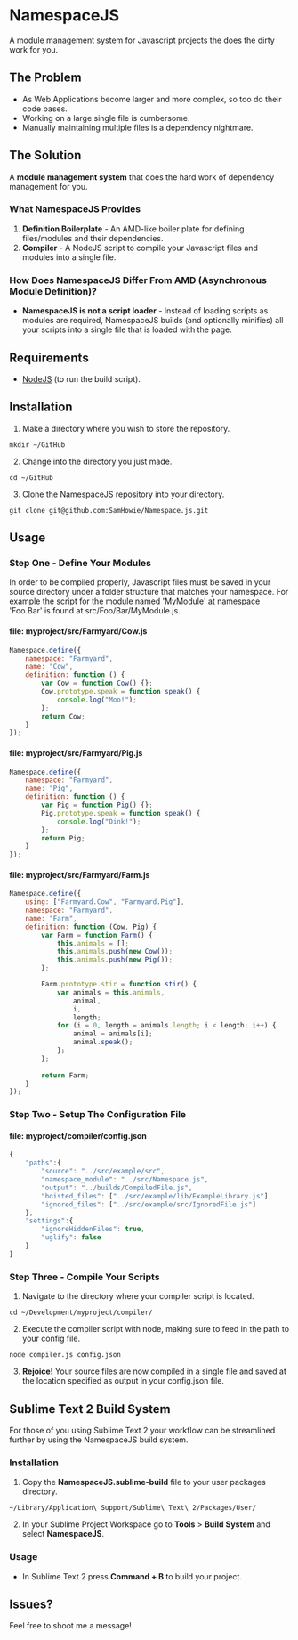 # NamespaceJS

A module management system for Javascript projects the does the dirty work for you.


## The Problem

* As Web Applications become larger and more complex, so too do their code bases.
* Working on a large single file is cumbersome. 
* Manually maintaining multiple files is a dependency nightmare.


## The Solution

A **module management system** that does the hard work of dependency management for you.


### What NamespaceJS Provides

1. **Definition Boilerplate** - An AMD-like boiler plate for defining files/modules and their dependencies.
2. **Compiler** - A NodeJS script to compile your Javascript files and modules into a single file.


### How Does NamespaceJS Differ From AMD (Asynchronous Module Definition)?

* **NamespaceJS is not a script loader** - Instead of loading scripts as modules are required, NamespaceJS builds (and optionally minifies) all your scripts into a single file that is loaded with the page.


## Requirements

* [NodeJS](http://nodejs.org/) (to run the build script).


## Installation

1. Make a directory where you wish to store the repository.
```
mkdir ~/GitHub
```
2. Change into the directory you just made.
```
cd ~/GitHub
```
3. Clone the NamespaceJS repository into your directory.
```
git clone git@github.com:SamHowie/Namespace.js.git
```


## Usage

### Step One - Define Your Modules

In order to be compiled properly, Javascript files must be saved in your source directory under a folder structure that matches your namespace. For example the script for the module named 'MyModule' at namespace 'Foo.Bar' is found at src/Foo/Bar/MyModule.js.

#### **file:** myproject/src/Farmyard/Cow.js
```javascript
Namespace.define({
    namespace: "Farmyard",
    name: "Cow",
    definition: function () {
        var Cow = function Cow() {};
        Cow.prototype.speak = function speak() {
            console.log("Moo!");
        };
        return Cow;
    }
});
```

#### **file:** myproject/src/Farmyard/Pig.js
```javascript
Namespace.define({
    namespace: "Farmyard",
    name: "Pig",
    definition: function () {
        var Pig = function Pig() {};
        Pig.prototype.speak = function speak() {
            console.log("Oink!");
        };
        return Pig;
    }
});
```

#### **file:** myproject/src/Farmyard/Farm.js
```javascript
Namespace.define({
	using: ["Farmyard.Cow", "Farmyard.Pig"],
	namespace: "Farmyard",
	name: "Farm",
	definition: function (Cow, Pig) {
		var Farm = function Farm() {
			this.animals = [];
			this.animals.push(new Cow());
			this.animals.push(new Pig());
		};

		Farm.prototype.stir = function stir() {
			var animals = this.animals,
				animal,
				i,
				length;
			for (i = 0, length = animals.length; i < length; i++) {
				animal = animals[i];
				animal.speak();
			};
		};
		
		return Farm;
	}
});
```


### Step Two - Setup The Configuration File

#### **file:** myproject/compiler/config.json
```javascript
{
	"paths":{
		"source": "../src/example/src",
		"namespace_module": "../src/Namespace.js",
		"output": "../builds/CompiledFile.js",
		"hoisted_files": ["../src/example/lib/ExampleLibrary.js"],
		"ignored_files": ["../src/example/src/IgnoredFile.js"]
	},
	"settings":{
		"ignoreHiddenFiles": true,
		"uglify": false
	}
}
```


### Step Three - Compile Your Scripts

1. Navigate to the directory where your compiler script is located.
```
cd ~/Development/myproject/compiler/
```
2. Execute the compiler script with node, making sure to feed in the path to your config file.
```
node compiler.js config.json
```
3. **Rejoice!** Your source files are now compiled in a single file and saved at the location specified as output in your config.json file.

## Sublime Text 2 Build System

For those of you using Sublime Text 2 your workflow can be streamlined further by using the NamespaceJS build system.


### Installation

1. Copy the **NamespaceJS.sublime-build** file to your user packages directory.
```
~/Library/Application\ Support/Sublime\ Text\ 2/Packages/User/
```
2. In your Sublime Project Workspace go to **Tools** > **Build System** and select **NamespaceJS**.


### Usage

* In Sublime Text 2 press **Command + B** to build your project.

## Issues?

Feel free to shoot me a message!